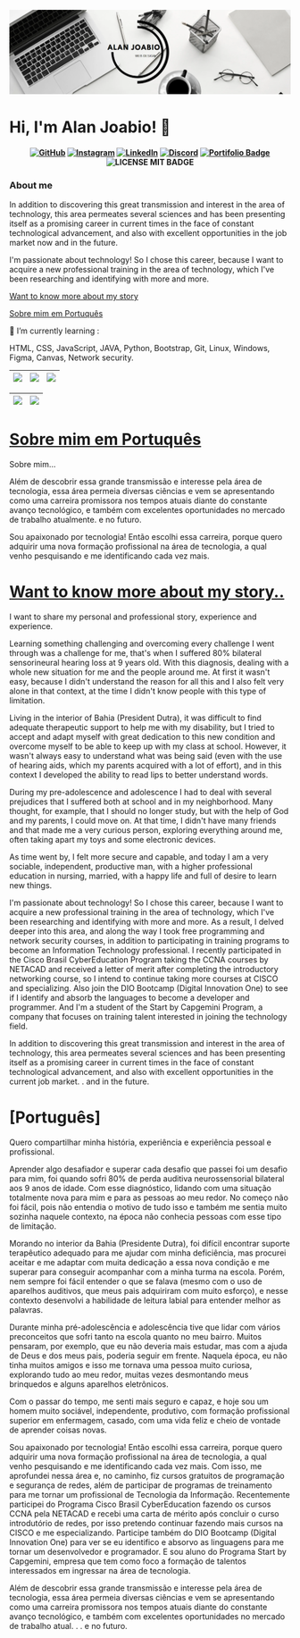 ![LOGO](./img/33.png)
 
# Hi, I'm Alan Joabio! 👋

<h4 align="center">

[![GitHub](https://img.shields.io/badge/github-%23121011.svg?style=for-the-badge&logo=github&logoColor=white)](https://github.com/AlanJoabio)
[![Instagram](https://img.shields.io/badge/Instagram-%23E4405F.svg?style=for-the-badge&logo=Instagram&logoColor=white)](https://www.instagram.com/alanjoabio/)
[![LinkedIn](https://img.shields.io/badge/linkedin-%230077B5.svg?style=for-the-badge&logo=linkedin&logoColor=white)](https://www.linkedin.com/mwlite/in/alan-joabio-souza-04452a134/)
[![Discord](https://img.shields.io/badge/Discord-%235865F2.svg?style=for-the-badge&logo=discord&logoColor=white)](https://discord.com/app)
[![Portifolio Badge](https://img.shields.io/badge/-Portfolio-green?style=flat-square&logo=Portfolio&logoColor=white&link=https://alanjoabio.github.io/O-Portfolio/)](https://alanjoabio.github.io/O-Portfolio/)
![LICENSE MIT BADGE](https://img.shields.io/github/license/AlanJoabio/AlanJoabio)

</h4>



### About me

In addition to discovering this great transmission and interest in the area of technology, this area permeates several sciences and has been presenting itself as a promising career in current times in the face of constant technological advancement, and also with excellent opportunities in the job market now and in the future.

I'm passionate about technology! So I chose this career, because I want to acquire a new professional training in the area of technology, which I've been researching and identifying with more and more. 

[Want to know more about my story](#want-to-know-more-about-my-story)

[Sobre mim em Portuquês](#sobre-mim-em-portuquês)


🌱 I’m currently learning :
<p>
HTML, CSS, JavaScript, JAVA, Python, Bootstrap, Git, Linux, Windows, Figma, Canvas, Network security.
</p>

| ![](http://github-profile-summary-cards.vercel.app/api/cards/stats?username=AlanJoabio&theme=nord_dark) | ![](http://github-profile-summary-cards.vercel.app/api/cards/repos-per-language?username=AlanJoabio&hide=Html&theme=nord_dark) | ![](http://github-profile-summary-cards.vercel.app/api/cards/most-commit-language?username=AlanJoabio&theme=nord_dark) |
| :-: | :-: | :-: |

| ![](http://github-profile-summary-cards.vercel.app/api/cards/profile-details?username=AlanJoabio&theme=nord_dark) | ![](https://github-readme-streak-stats.herokuapp.com/?user=AlanJoabio&hide_border=true&date_format=M%20j%5B%2C%20Y%5D&background=2D3742&stroke=2D3742&ring=6bbbca&fire=6bbbca&currStreakNum=fff&sideNums=6bbbca&currStreakLabel=6bbbca&sideLabels=fff&dates=fff) |
| :-: | :-: |


[Sobre mim em Portuquês](#português)
======================

Sobre mim...

Além de descobrir essa grande transmissão e interesse pela área de tecnologia, essa área permeia diversas ciências e vem se apresentando como uma carreira promissora nos tempos atuais diante do constante avanço tecnológico, e também com excelentes 
 oportunidades no mercado de trabalho atualmente. e no futuro.

Sou apaixonado por tecnologia! Então escolhi essa carreira, porque quero adquirir uma nova formação profissional na área de tecnologia, a qual venho pesquisando e me identificando cada vez mais.

[Want to know more about my story..](#português)
====================================

I want to share my personal and professional story, experience and experience.

Learning something challenging and overcoming every challenge I went through was a challenge for me, that's when I suffered 80% bilateral sensorineural hearing loss at 9 years old. With this diagnosis, dealing with a whole new situation for me and the people around me. At first it wasn't easy, because I didn't understand the reason for all this and I also felt very alone in that context, at the time I didn't know people with this type of limitation.

Living in the interior of Bahia (President Dutra), it was difficult to find adequate therapeutic support to help me with my disability, but I tried to accept and adapt myself with great dedication to this new condition and overcome myself to be able to keep up with my class at school. However, it wasn't always easy to understand what was being said (even with the use of hearing aids, which my parents acquired with a lot of effort), and in this context I developed the ability to read lips to better understand words.

During my pre-adolescence and adolescence I had to deal with several prejudices that I suffered both at school and in my neighborhood. Many thought, for example, that I should no longer study, but with the help of God and my parents, I could move on. At that time, I didn't have many friends and that made me a very curious person, exploring everything around me, often taking apart my toys and some electronic devices.

As time went by, I felt more secure and capable, and today I am a very sociable, independent, productive man, with a higher professional education in nursing, married, with a happy life and full of desire to learn new things.

I'm passionate about technology! So I chose this career, because I want to acquire a new professional training in the area of technology, which I've been researching and identifying with more and more. As a result, I delved deeper into this area, and along the way I took free programming and network security courses, in addition to participating in training programs to become an Information Technology professional. I recently participated in the Cisco Brasil CyberEducation Program taking the CCNA courses by NETACAD and received a letter of merit after completing the introductory networking course, so I intend to continue taking more courses at CISCO and specializing. Also join the DIO Bootcamp (Digital Innovation One) to see if I identify and absorb the languages to become a developer and programmer. And I'm a student of the Start by Capgemini Program, a company that focuses on training talent interested in joining the technology field.

In addition to discovering this great transmission and interest in the area of technology, this area permeates several sciences and has been presenting itself as a promising career in current times in the face of constant technological advancement, and also with excellent opportunities in the current job market. . and in the future.

[Português]
=========

Quero compartilhar minha história, experiência e experiência pessoal e profissional.

Aprender algo desafiador e superar cada desafio que passei foi um desafio para mim, foi quando sofri 80% de perda auditiva neurossensorial bilateral aos 9 anos de idade. Com esse diagnóstico, lidando com uma situação totalmente nova para mim e para as pessoas ao meu redor. No começo não foi fácil, pois não entendia o motivo de tudo isso e também me sentia muito sozinha naquele contexto, na época não conhecia pessoas com esse tipo de limitação.

Morando no interior da Bahia (Presidente Dutra), foi difícil encontrar suporte terapêutico adequado para me ajudar com minha deficiência, mas procurei aceitar e me adaptar com muita dedicação a essa nova condição e me superar para conseguir acompanhar com a minha turma na escola. Porém, nem sempre foi fácil entender o que se falava (mesmo com o uso de aparelhos auditivos, que meus pais adquiriram com muito esforço), e nesse contexto desenvolvi a habilidade de leitura labial para entender melhor as palavras.

Durante minha pré-adolescência e adolescência tive que lidar com vários preconceitos que sofri tanto na escola quanto no meu bairro. Muitos pensaram, por exemplo, que eu não deveria mais estudar, mas com a ajuda de Deus e dos meus pais, poderia seguir em frente. Naquela época, eu não tinha muitos amigos e isso me tornava uma pessoa muito curiosa, explorando tudo ao meu redor, muitas vezes desmontando meus brinquedos e alguns aparelhos eletrônicos.

Com o passar do tempo, me senti mais seguro e capaz, e hoje sou um homem muito sociável, independente, produtivo, com formação profissional superior em enfermagem, casado, com uma vida feliz e cheio de vontade de aprender coisas novas.

Sou apaixonado por tecnologia! Então escolhi essa carreira, porque quero adquirir uma nova formação profissional na área de tecnologia, a qual venho pesquisando e me identificando cada vez mais. Com isso, me aprofundei nessa área e, no caminho, fiz cursos gratuitos de programação e segurança de redes, além de participar de programas de treinamento para me tornar um profissional de Tecnologia da Informação. Recentemente participei do Programa Cisco Brasil CyberEducation fazendo os cursos CCNA pela NETACAD e recebi uma carta de mérito após concluir o curso introdutório de redes, por isso pretendo continuar fazendo mais cursos na CISCO e me especializando. Participe também do DIO Bootcamp (Digital Innovation One) para ver se eu identifico e absorvo as linguagens para me tornar um desenvolvedor e programador. E sou aluno do Programa Start by Capgemini, empresa que tem como foco a formação de talentos interessados em ingressar na área de tecnologia.

Além de descobrir essa grande transmissão e interesse pela área de tecnologia, essa área permeia diversas ciências e vem se apresentando como uma carreira promissora nos tempos atuais diante do constante avanço tecnológico, e também com excelentes oportunidades no mercado de trabalho atual. . . e no futuro.

<!--
**AlanJoabio/AlanJoabio** is a ✨ _special_ ✨ repository because its `README.md` (this file) appears on your GitHub profile.

Here are some ideas to get you started:

- 🔭 I’m currently working on ...
- 🌱 I’m currently learning ...
- 👯 I’m looking to collaborate on ...
- 🤔 I’m looking for help with ...
- 💬 Ask me about ...
- 📫 How to reach me: ...
- 😄 Pronouns: ...
- ⚡ Fun fact: ...
-->
